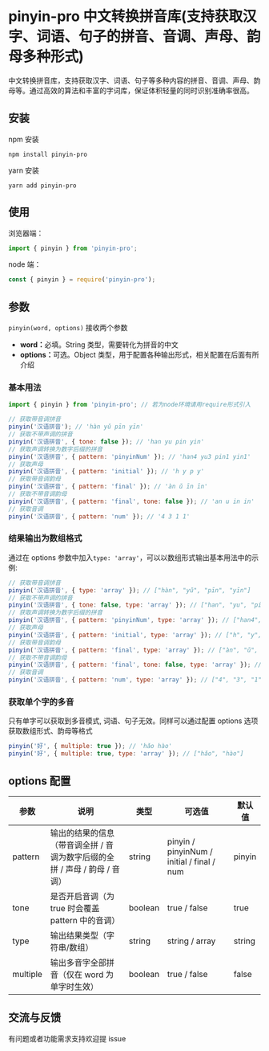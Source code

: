 # pinyin-pro 中文转换拼音库(支持获取汉字、词语、句子的拼音、音调、声母、韵母多种形式)

中文转换拼音库，支持获取汉字、词语、句子等多种内容的拼音、音调、声母、韵母等。通过高效的算法和丰富的字词库，保证体积轻量的同时识别准确率很高。

## 安装

npm 安装

```
npm install pinyin-pro
```

yarn 安装

```
yarn add pinyin-pro
```

## 使用

浏览器端：

```javascript
import { pinyin } from 'pinyin-pro';
```

node 端：

```javascript
const { pinyin } = require('pinyin-pro');
```

## 参数

`pinyin(word, options)` 接收两个参数<br>

- <b>word：</b>必填。String 类型，需要转化为拼音的中文
- <b>options：</b>可选。Object 类型，用于配置各种输出形式，相关配置在后面有所介绍

### 基本用法

```javascript
import { pinyin } from 'pinyin-pro'; // 若为node环境请用require形式引入

// 获取带音调拼音
pinyin('汉语拼音'); // 'hàn yǔ pīn yīn'
// 获取不带声调的拼音
pinyin('汉语拼音', { tone: false }); // 'han yu pin yin'
// 获取声调转换为数字后缀的拼音
pinyin('汉语拼音', { pattern: 'pinyinNum' }); // 'han4 yu3 pin1 yin1'
// 获取声母
pinyin('汉语拼音', { pattern: 'initial' }); // 'h y p y'
// 获取带音调韵母
pinyin('汉语拼音', { pattern: 'final' }); // 'àn ǔ īn īn'
// 获取不带音调韵母
pinyin('汉语拼音', { pattern: 'final', tone: false }); // 'an u in in'
// 获取音调
pinyin('汉语拼音', { pattern: 'num' }); // '4 3 1 1'
```

### 结果输出为数组格式

通过在 options 参数中加入`type: 'array'`，可以以数组形式输出基本用法中的示例:

```javascript
// 获取带音调拼音
pinyin('汉语拼音', { type: 'array' }); // ["hàn", "yǔ", "pīn", "yīn"]
// 获取不带声调的拼音
pinyin('汉语拼音', { tone: false, type: 'array' }); // ["han", "yu", "pin", "yin"]
// 获取声调转换为数字后缀的拼音
pinyin('汉语拼音', { pattern: 'pinyinNum', type: 'array' }); // ["han4", "yu3", "pin1", "yin1"]
// 获取声母
pinyin('汉语拼音', { pattern: 'initial', type: 'array' }); // ["h", "y", "p", "y"]
// 获取带音调韵母
pinyin('汉语拼音', { pattern: 'final', type: 'array' }); // ["àn", "ǔ", "īn", "īn"]
// 获取不带音调韵母
pinyin('汉语拼音', { pattern: 'final', tone: false, type: 'array' }); // ["an", "u", "in", "in"]
// 获取音调
pinyin('汉语拼音', { pattern: 'num', type: 'array' }); // ["4", "3", "1", "1"]
```

### 获取单个字的多音

只有单字可以获取到多音模式, 词语、句子无效。同样可以通过配置 options 选项获取数组形式、韵母等格式

```javascript
pinyin('好', { multiple: true }); // 'hǎo hào'
pinyin('好', { multiple: true, type: 'array' }); // ["hǎo", "hào"]
```

## options 配置

| 参数     | 说明                                                                       | 类型    | 可选值                                     | 默认值 |
| -------- | -------------------------------------------------------------------------- | ------- | ------------------------------------------ | ------ |
| pattern  | 输出的结果的信息（带音调全拼 / 音调为数字后缀的全拼 / 声母 / 韵母 / 音调） | string  | pinyin / pinyinNum / initial / final / num | pinyin |
| tone     | 是否开启音调（为 true 时会覆盖 pattern 中的音调）                          | boolean | true / false                               | true   |
| type     | 输出结果类型（字符串/数组）                                                | string  | string / array                             | string |
| multiple | 输出多音字全部拼音（仅在 word 为单字时生效）                               | boolean | true / false                               | false  |

## 交流与反馈

有问题或者功能需求支持欢迎提 issue
